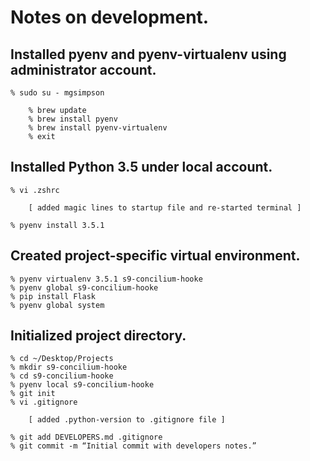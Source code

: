 # Notes on development.

## Installed pyenv and pyenv-virtualenv using administrator account.

    % sudo su - mgsimpson

        % brew update
        % brew install pyenv
        % brew install pyenv-virtualenv
        % exit

## Installed Python 3.5 under local account.

    % vi .zshrc

        [ added magic lines to startup file and re-started terminal ]

    % pyenv install 3.5.1
    
## Created project-specific virtual environment.
    
    % pyenv virtualenv 3.5.1 s9-concilium-hooke
    % pyenv global s9-concilium-hooke
    % pip install Flask
    % pyenv global system

## Initialized project directory.

    % cd ~/Desktop/Projects
    % mkdir s9-concilium-hooke
    % cd s9-concilium-hooke
    % pyenv local s9-concilium-hooke
    % git init
    % vi .gitignore

        [ added .python-version to .gitignore file ]

    % git add DEVELOPERS.md .gitignore
    % git commit -m “Initial commit with developers notes.”
